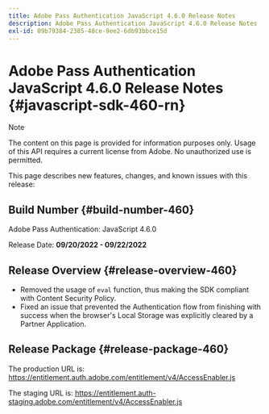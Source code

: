 ```yaml
---
title: Adobe Pass Authentication JavaScript 4.6.0 Release Notes
description: Adobe Pass Authentication JavaScript 4.6.0 Release Notes
exl-id: 09b79384-2385-48ce-9ee2-6db93bbce15d
---
```

# Adobe Pass Authentication JavaScript 4.6.0 Release Notes {#javascript-sdk-460-rn}

>[!NOTE]
>
>The content on this page is provided for information purposes only. Usage of this API requires a current license from Adobe. No unauthorized use is permitted.

This page describes new features, changes, and known issues with this release:

## Build Number {#build-number-460}

Adobe Pass Authentication: JavaScript 4.6.0

Release Date: **09/20/2022 - 09/22/2022**

## Release Overview {#release-overview-460}

* Removed the usage of `eval` function, thus making the SDK compliant with Content Security Policy.
* Fixed an issue that prevented the Authentication flow from finishing with success when the browser's Local Storage was explicitly cleared by a Partner Application.

## Release Package {#release-package-460}

The production URL is: https://entitlement.auth.adobe.com/entitlement/v4/AccessEnabler.js

The staging URL is: https://entitlement.auth-staging.adobe.com/entitlement/v4/AccessEnabler.js
